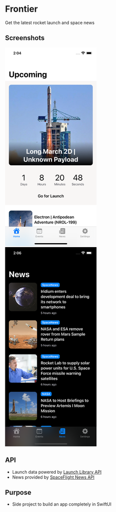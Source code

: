 # Frontier
Get the latest rocket launch and space news

## Screenshots
<p float="left">
  <img src="FrontierScreenshots/Frontier-Screenshot-1.png" width="300">
  <img src="FrontierScreenshots/Frontier-Screenshot-4.png" width="300">
</p>

## API
* Launch data powered by [Launch Library API](https://thespacedevs.com/)
* News provided by [SpaceFlight News API](https://github.com/spaceflightnewsapi/spaceflightnewsapi)

## Purpose
* Side project to build an app completely in SwiftUI

